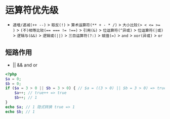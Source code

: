 # 运算符优先级
- `递增/递减(++ --)` > `取反(!)` > `算术运算符(** + - * /)` > `大小比较(> < <= >= )` > `(不)相等比较(== === != !==)` > `引用(&)` > `位运算符(^异或)` > `位运算符(|或)` > `逻辑与(&&)` > `逻辑或(||)` > `三目运算符(?:)` > `赋值(=)` > `and` > `xor(异或)` > `or`

## 短路作用
- || && and or
```php
<?php
$a = 0;
$b = 0;
if ($a = 3 > 0 || $b = 3 > 0) { // $a = ((3 > 0) || $b = 3 > 0) => true, $a = true, $b = 0(短路作用) 
    $a++; // true++ => true
    $b++; // 1
}
echo $a; // 1 隐式转换 true => 1
echo $b; // 1
```